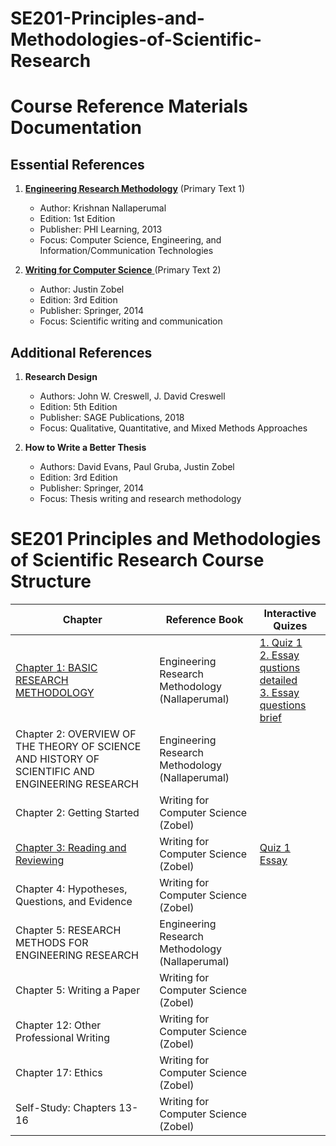 # SE201-Principles-and-Methodologies-of-Scientific-Research
# Course Reference Materials Documentation

## Essential References

1. [**Engineering Research Methodology**](https://www.researchgate.net/publication/259183120_Engineering_Research_Methodology_A_Computer_Science_and_Engineering_and_Information_and_Communication_Technologies_Perspective) (Primary Text 1)
   - Author: Krishnan Nallaperumal
   - Edition: 1st Edition
   - Publisher: PHI Learning, 2013
   - Focus: Computer Science, Engineering, and Information/Communication Technologies

2. [**Writing for Computer Science** ](https://faculty.kashanu.ac.ir/file/download/course/1677017074-justin-zobel-auth.-writing-for-computer-science-springer-verlag-london-2014-.pdf)(Primary Text 2)
   - Author: Justin Zobel
   - Edition: 3rd Edition
   - Publisher: Springer, 2014
   - Focus: Scientific writing and communication

## Additional References

1. **Research Design**
   - Authors: John W. Creswell, J. David Creswell
   - Edition: 5th Edition
   - Publisher: SAGE Publications, 2018
   - Focus: Qualitative, Quantitative, and Mixed Methods Approaches

2. **How to Write a Better Thesis**
   - Authors: David Evans, Paul Gruba, Justin Zobel
   - Edition: 3rd Edition
   - Publisher: Springer, 2014
   - Focus: Thesis writing and research methodology


# SE201 Principles and Methodologies of Scientific Research Course Structure



| Chapter | Reference Book | Interactive Quizes 
|---------|----------------| ---- |
| [Chapter 1: BASIC RESEARCH METHODOLOGY](https://github.com/astral-fate/SE201-Principles-and-Methodologies-of-Scientific-Research/tree/main/Lecture%201%3A%20Basic%20research%20methodology) | Engineering Research Methodology (Nallaperumal) | [1. Quiz 1](https://claude.site/artifacts/5ca3aae1-07d6-436f-805a-5e94b858ca72) <br> [2. Essay qustions detailed](https://claude.site/artifacts/487e8e8a-8f7b-44be-b615-430b733610c0) <br> [3. Essay questions brief](https://claude.site/artifacts/72299edf-3576-4cee-843a-f38464be508b)
| Chapter 2: OVERVIEW OF THE THEORY OF SCIENCE AND HISTORY OF SCIENTIFIC AND ENGINEERING RESEARCH | Engineering Research Methodology (Nallaperumal) |
| Chapter 2: Getting Started | Writing for Computer Science (Zobel) |
| [Chapter 3: Reading and Reviewing](https://github.com/astral-fate/SE201-Principles-and-Methodologies-of-Scientific-Research/tree/main/Lecture%202%3A%20Reading%20and%20Reviewing) | Writing for Computer Science (Zobel) | [Quiz 1](https://claude.site/artifacts/348f043e-896a-493a-bbb8-8bd18e841d7f) <be> [Essay](https://astral-fate.github.io/Reading-and-Reviewing-Essay-Questions/)
| Chapter 4: Hypotheses, Questions, and Evidence | Writing for Computer Science (Zobel) |
| Chapter 5: RESEARCH METHODS FOR ENGINEERING RESEARCH | Engineering Research Methodology (Nallaperumal) |
| Chapter 5: Writing a Paper | Writing for Computer Science (Zobel) |
| Chapter 12: Other Professional Writing | Writing for Computer Science (Zobel) |
| Chapter 17: Ethics | Writing for Computer Science (Zobel) |
| Self-Study: Chapters 13-16 | Writing for Computer Science (Zobel) |

